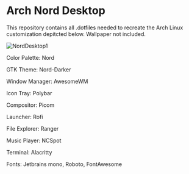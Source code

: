 # Arch Nord Desktop

This repository contains all .dotfiles needed to recreate the Arch Linux customization depitcted below. Wallpaper not included.

![NordDesktop1](https://user-images.githubusercontent.com/73403239/233235970-27856fe3-4830-4cc9-a963-c91b8c801f66.png)

Color Palette: Nord

GTK Theme: Nord-Darker

Window Manager: AwesomeWM

Icon Tray: Polybar

Compositor: Picom

Launcher: Rofi

File Explorer: Ranger

Music Player: NCSpot

Terminal: Alacritty

Fonts: Jetbrains mono, Roboto, FontAwesome
